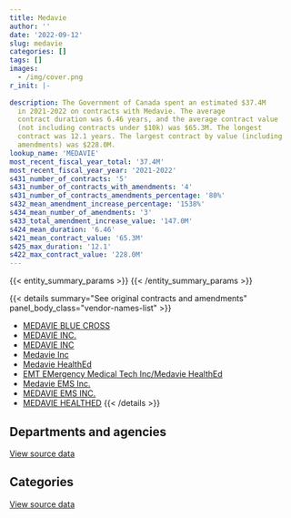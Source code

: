 ```yaml
---
title: Medavie
author: ''
date: '2022-09-12'
slug: medavie
categories: []
tags: []
images:
  - /img/cover.png
r_init: |-
  
description: The Government of Canada spent an estimated $37.4M
  in 2021-2022 on contracts with Medavie. The average
  contract duration was 6.46 years, and the average contract value
  (not including contracts under $10k) was $65.3M. The longest
  contract was 12.1 years. The largest contract by value (including
  amendments) was $228.0M.
lookup_name: 'MEDAVIE'
most_recent_fiscal_year_total: '37.4M'
most_recent_fiscal_year_year: '2021-2022'
s431_number_of_contracts: '5'
s431_number_of_contracts_with_amendments: '4'
s431_number_of_contracts_amendments_percentage: '80%'
s432_mean_amendment_increase_percentage: '1538%'
s434_mean_number_of_amendments: '3'
s433_total_amendment_increase_value: '147.0M'
s424_mean_duration: '6.46'
s421_mean_contract_value: '65.3M'
s425_max_duration: '12.1'
s422_max_contract_value: '228.0M'
---
```


<script src="/rmarkdown-libs/htmlwidgets/htmlwidgets.js"></script>
<link href="/rmarkdown-libs/datatables-css/datatables-crosstalk.css" rel="stylesheet" />
<script src="/rmarkdown-libs/datatables-binding/datatables.js"></script>
<script src="/rmarkdown-libs/jquery/jquery-3.6.0.min.js"></script>
<link href="/rmarkdown-libs/dt-core-bootstrap/css/dataTables.bootstrap.min.css" rel="stylesheet" />
<link href="/rmarkdown-libs/dt-core-bootstrap/css/dataTables.bootstrap.extra.css" rel="stylesheet" />
<script src="/rmarkdown-libs/dt-core-bootstrap/js/jquery.dataTables.min.js"></script>
<script src="/rmarkdown-libs/dt-core-bootstrap/js/dataTables.bootstrap.min.js"></script>
<link href="/rmarkdown-libs/crosstalk/css/crosstalk.min.css" rel="stylesheet" />
<script src="/rmarkdown-libs/crosstalk/js/crosstalk.min.js"></script>
<script src="/rmarkdown-libs/htmlwidgets/htmlwidgets.js"></script>
<link href="/rmarkdown-libs/datatables-css/datatables-crosstalk.css" rel="stylesheet" />
<script src="/rmarkdown-libs/datatables-binding/datatables.js"></script>
<script src="/rmarkdown-libs/jquery/jquery-3.6.0.min.js"></script>
<link href="/rmarkdown-libs/dt-core-bootstrap/css/dataTables.bootstrap.min.css" rel="stylesheet" />
<link href="/rmarkdown-libs/dt-core-bootstrap/css/dataTables.bootstrap.extra.css" rel="stylesheet" />
<script src="/rmarkdown-libs/dt-core-bootstrap/js/jquery.dataTables.min.js"></script>
<script src="/rmarkdown-libs/dt-core-bootstrap/js/dataTables.bootstrap.min.js"></script>
<link href="/rmarkdown-libs/crosstalk/css/crosstalk.min.css" rel="stylesheet" />
<script src="/rmarkdown-libs/crosstalk/js/crosstalk.min.js"></script>

{{< entity_summary_params >}}
{{< /entity_summary_params >}}

{{< details summary="See original contracts and amendments" panel_body_class="vendor-names-list" >}}
- [MEDAVIE BLUE CROSS](https://search.open.canada.ca/en/ct/?sort=contract_value_f%20desc&page=1&search_text=%22MEDAVIE%20BLUE%20CROSS%22)
- [MEDAVIE INC.](https://search.open.canada.ca/en/ct/?sort=contract_value_f%20desc&page=1&search_text=%22MEDAVIE%20INC.%22)
- [MEDAVIE INC](https://search.open.canada.ca/en/ct/?sort=contract_value_f%20desc&page=1&search_text=%22MEDAVIE%20INC%22)
- [Medavie Inc](https://search.open.canada.ca/en/ct/?sort=contract_value_f%20desc&page=1&search_text=%22Medavie%20Inc%22)
- [Medavie HealthEd](https://search.open.canada.ca/en/ct/?sort=contract_value_f%20desc&page=1&search_text=%22Medavie%20HealthEd%22)
- [EMT EMergency Medical Tech Inc/Medavie HealthEd](https://search.open.canada.ca/en/ct/?sort=contract_value_f%20desc&page=1&search_text=%22EMT%20EMergency%20Medical%20Tech%20Inc%2fMedavie%20HealthEd%22)
- [Medavie EMS Inc.](https://search.open.canada.ca/en/ct/?sort=contract_value_f%20desc&page=1&search_text=%22Medavie%20EMS%20Inc.%22)
- [MEDAVIE EMS INC.](https://search.open.canada.ca/en/ct/?sort=contract_value_f%20desc&page=1&search_text=%22MEDAVIE%20EMS%20INC.%22)
- [MEDAVIE HEALTHED](https://search.open.canada.ca/en/ct/?sort=contract_value_f%20desc&page=1&search_text=%22MEDAVIE%20HEALTHED%22)
{{< /details >}}

## Departments and agencies

<div id="htmlwidget-1" style="width:100%;height:auto;" class="datatables html-widget"></div>
<script type="application/json" data-for="htmlwidget-1">{"x":{"style":"bootstrap","filter":"none","vertical":false,"data":[["<a href=\"/departments/cic/\">Immigration, Refugees and Citizenship Canada<\/a>","<a href=\"/departments/dnd-mdn/\">National Defence<\/a>","<a href=\"/departments/vac-acc/\">Veterans Affairs Canada<\/a>"],[5449607.46,3475290.25,27091603.05],[5464537.89,3523424.46,27165826.62],[7067559.96,3513797.62,27091603.05],[6556563.27,3787191.47,27091603.05]],"container":"<table class=\"table table-striped table-hover row-border order-column display\">\n  <thead>\n    <tr>\n      <th>Department<\/th>\n      <th>2018-2019<\/th>\n      <th>2019-2020<\/th>\n      <th>2020-2021<\/th>\n      <th>2021-2022<\/th>\n    <\/tr>\n  <\/thead>\n<\/table>","options":{"order":[[4,"desc"]],"pageLength":10,"autoWidth":true,"columnDefs":[{"targets":1,"render":"function(data, type, row, meta) {\n    return type !== 'display' ? data : DTWidget.formatCurrency(data, \"$\", 2, 3, \",\", \".\", true, null);\n  }"},{"targets":2,"render":"function(data, type, row, meta) {\n    return type !== 'display' ? data : DTWidget.formatCurrency(data, \"$\", 2, 3, \",\", \".\", true, null);\n  }"},{"targets":3,"render":"function(data, type, row, meta) {\n    return type !== 'display' ? data : DTWidget.formatCurrency(data, \"$\", 2, 3, \",\", \".\", true, null);\n  }"},{"targets":4,"render":"function(data, type, row, meta) {\n    return type !== 'display' ? data : DTWidget.formatCurrency(data, \"$\", 2, 3, \",\", \".\", true, null);\n  }"},{"width":"16%","targets":[1,2,3,4]},{"className":"dt-right","targets":[1,2,3,4]}],"orderClasses":false}},"evals":["options.columnDefs.0.render","options.columnDefs.1.render","options.columnDefs.2.render","options.columnDefs.3.render"],"jsHooks":[]}</script>
<p class="text-right">
<a href="https://github.com/GoC-Spending/contracts-data/tree/main/data/out/vendors/medavie/summary_by_fiscal_year_by_department.csv" class="source-data-link btn btn-link">View source data</a>
</p>

## Categories

<div id="htmlwidget-2" style="width:100%;height:auto;" class="datatables html-widget"></div>
<script type="application/json" data-for="htmlwidget-2">{"x":{"style":"bootstrap","filter":"none","vertical":false,"data":[["<a href=\"/categories/professional_services/\">Professional services<\/a>","<a href=\"/categories/medical/\">Medical<\/a>","<a href=\"/categories/human_capital/\">Human capital<\/a>"],[27091603.05,5449607.46,3475290.25],[27165826.62,5464537.89,3523424.46],[27091603.05,7067559.96,3513797.62],[27091603.05,6556563.27,3787191.47]],"container":"<table class=\"table table-striped table-hover row-border order-column display\">\n  <thead>\n    <tr>\n      <th>Category<\/th>\n      <th>2018-2019<\/th>\n      <th>2019-2020<\/th>\n      <th>2020-2021<\/th>\n      <th>2021-2022<\/th>\n    <\/tr>\n  <\/thead>\n<\/table>","options":{"order":[[4,"desc"]],"dom":"t","pageLength":30,"autoWidth":true,"columnDefs":[{"targets":1,"render":"function(data, type, row, meta) {\n    return type !== 'display' ? data : DTWidget.formatCurrency(data, \"$\", 2, 3, \",\", \".\", true, null);\n  }"},{"targets":2,"render":"function(data, type, row, meta) {\n    return type !== 'display' ? data : DTWidget.formatCurrency(data, \"$\", 2, 3, \",\", \".\", true, null);\n  }"},{"targets":3,"render":"function(data, type, row, meta) {\n    return type !== 'display' ? data : DTWidget.formatCurrency(data, \"$\", 2, 3, \",\", \".\", true, null);\n  }"},{"targets":4,"render":"function(data, type, row, meta) {\n    return type !== 'display' ? data : DTWidget.formatCurrency(data, \"$\", 2, 3, \",\", \".\", true, null);\n  }"},{"width":"16%","targets":[1,2,3,4]},{"className":"dt-right","targets":[1,2,3,4]}],"orderClasses":false,"lengthMenu":[10,25,30,50,100]}},"evals":["options.columnDefs.0.render","options.columnDefs.1.render","options.columnDefs.2.render","options.columnDefs.3.render"],"jsHooks":[]}</script>
<p class="text-right">
<a href="https://github.com/GoC-Spending/contracts-data/tree/main/data/out/vendors/medavie/summary_by_fiscal_year_by_category.csv" class="source-data-link btn btn-link">View source data</a>
</p>
